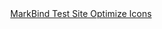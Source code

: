 <header>
  <navbar type="dark" default-highlight-on="sibling-or-child">
    <a slot="brand" href="/" title="Home" class="navbar-brand">MarkBind Test Site Optimize Icons</a>
  </navbar>
  <div class="bg-info display-4 text-center text-white">
   </div>
</header>

